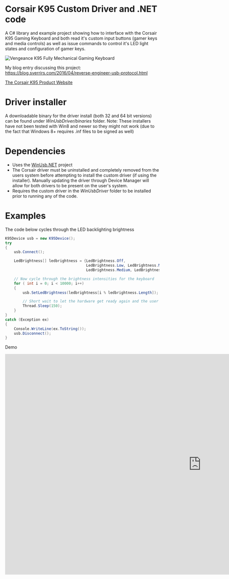 # Corsair K95 Custom Driver and .NET code
A C# library and example project showing how to interface with the Corsair K95 Gaming Keyboard and both read it's custom input buttons (gamer keys and media controls) as well as issue commands to control it's LED light states and configuration of gamer keys.

![Vengeance K95 Fully Mechanical Gaming Keyboard](http://cwsmgmt.corsair.com/media/catalog/product/k/9/k95_11_angle.png "The K95 Keyboard")

My blog entry discussing this project:
https://blog.sverrirs.com/2016/04/reverse-engineer-usb-protocol.html

[The Corsair K95 Product Website](http://www.corsair.com/en-us/vengeance-k95-fully-mechanical-gaming-keyboard/)

# Driver installer
A downloadable binary for the driver install (both 32 and 64 bit versions) can be found under *WinUsbDriver/binaries* folder. 
Note: These installers have not been tested with Win8 and newer so they might not work (due to the fact that Windows 8+ requires .inf files to be signed as well)

# Dependencies
* Uses the [WinUsb.NET](https://github.com/madwizard-thomas/winusbnet/) project 
* The Corsair driver must be uninstalled and completely removed from the users system before attempting to install the custom driver (if using the installer). Manually updating the driver through Device Manager will allow for both drivers to be present on the user's system.
* Requires the custom driver in the *WinUsbDriver* folder to be installed prior to running any of the code.

# Examples

The code below cycles through the LED backlighting brightness

```csharp
K95Device usb = new K95Device();
try
{
    usb.Connect();

    LedBrightness[] ledbrightness = {LedBrightness.Off,
                                     LedBrightness.Low, LedBrightness.Medium, LedBrightness.High,
                                     LedBrightness.Medium, LedBrightness.Low };

    // Now cycle through the brightness intensities for the keyboard
    for ( int i = 0; i < 10000; i++)
    {
        usb.SetLedBrightness(ledbrightness[i % ledbrightness.Length]);

        // Short wait to let the hardware get ready again and the user to notice the change
        Thread.Sleep(150);
    }
}
catch (Exception ex)
{
    Console.WriteLine(ex.ToString());
    usb.Disconnect();
}
```

Demo
<iframe width="1280" height="720" src="https://www.youtube.com/embed/UFa_v60nUy4" frameborder="0" allowfullscreen></iframe>
